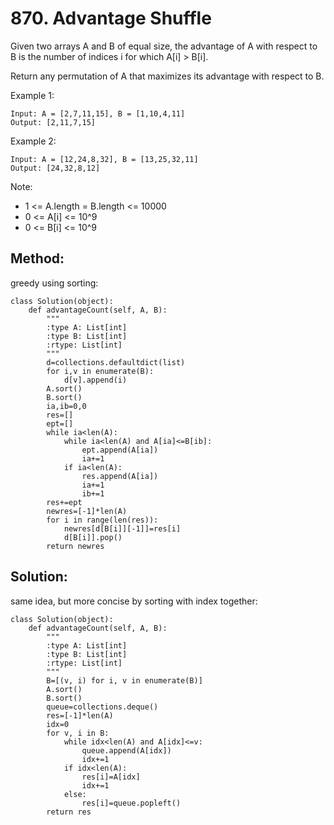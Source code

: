 # 870. Advantage Shuffle

Given two arrays A and B of equal size, the advantage of A with respect to B is the number of indices i for which A[i] > B[i].

Return any permutation of A that maximizes its advantage with respect to B.

 

Example 1:

    Input: A = [2,7,11,15], B = [1,10,4,11]
    Output: [2,11,7,15]

Example 2:

    Input: A = [12,24,8,32], B = [13,25,32,11]
    Output: [24,32,8,12]
 

Note:

- 1 <= A.length = B.length <= 10000
- 0 <= A[i] <= 10^9
- 0 <= B[i] <= 10^9

## Method:

greedy using sorting:

    class Solution(object):
        def advantageCount(self, A, B):
            """
            :type A: List[int]
            :type B: List[int]
            :rtype: List[int]
            """
            d=collections.defaultdict(list)
            for i,v in enumerate(B):
                d[v].append(i)
            A.sort()
            B.sort()
            ia,ib=0,0
            res=[]
            ept=[]
            while ia<len(A):
                while ia<len(A) and A[ia]<=B[ib]:
                    ept.append(A[ia])
                    ia+=1
                if ia<len(A):
                    res.append(A[ia])
                    ia+=1
                    ib+=1
            res+=ept
            newres=[-1]*len(A)
            for i in range(len(res)):
                newres[d[B[i]][-1]]=res[i]
                d[B[i]].pop()
            return newres
            
## Solution:

same idea, but more concise by sorting with index together:

    class Solution(object):
        def advantageCount(self, A, B):
            """
            :type A: List[int]
            :type B: List[int]
            :rtype: List[int]
            """
            B=[(v, i) for i, v in enumerate(B)]
            A.sort()
            B.sort()
            queue=collections.deque()
            res=[-1]*len(A)
            idx=0
            for v, i in B:
                while idx<len(A) and A[idx]<=v:
                    queue.append(A[idx])
                    idx+=1
                if idx<len(A):
                    res[i]=A[idx]
                    idx+=1
                else:
                    res[i]=queue.popleft()
            return res